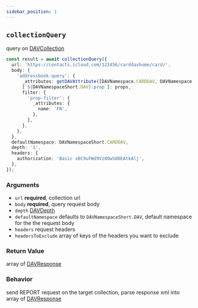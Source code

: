 ```yaml
---
sidebar_position: 1
---
```


## `collectionQuery`

query on [DAVCollection](../../types/DAVCollection.md)

```ts
const result = await collectionQuery({
  url: 'https://contacts.icloud.com/123456/carddavhome/card/',
  body: {
    'addressbook-query': {
      _attributes: getDAVAttribute([DAVNamespace.CARDDAV, DAVNamespace.DAV]),
      [`${DAVNamespaceShort.DAV}:prop`]: props,
      filter: {
        'prop-filter': {
          _attributes: {
            name: 'FN',
          },
        },
      },
    },
  },
  defaultNamespace: DAVNamespaceShort.CARDDAV,
  depth: '1',
  headers: {
    authorization: 'Basic x0C9uFWd9Vz8OwS0DEAtkAlj',
  },
});
```

### Arguments

- `url` **required**, collection url
- `body` **required**, query request body
- `depth` [DAVDepth](../../types/DAVDepth.md)
- `defaultNamespace` defaults to `DAVNamespaceShort.DAV`, default namespace for the the request body
- `headers` request headers
- `headersToExclude` array of keys of the headers you want to exclude

### Return Value

array of [DAVResponse](../../types/DAVResponse.md)

### Behavior

send REPORT request on the target collection, parse response xml into array of [DAVResponse](../../types/DAVResponse.md)
